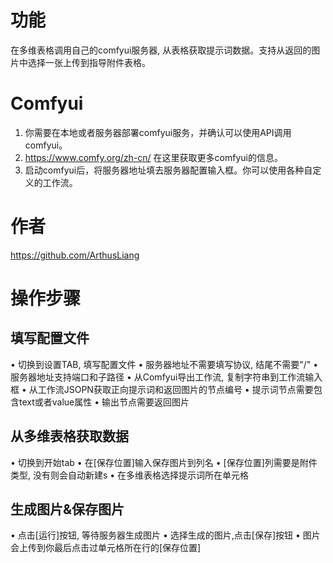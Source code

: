# 功能
在多维表格调用自己的comfyui服务器, 从表格获取提示词数据。支持从返回的图片中选择一张上传到指导附件表格。

# Comfyui
1. 你需要在本地或者服务器部署comfyui服务，并确认可以使用API调用comfyui。
2. https://www.comfy.org/zh-cn/ 在这里获取更多comfyui的信息。
3. 启动comfyui后，将服务器地址填去服务器配置输入框。你可以使用各种自定义的工作流。

# 作者
https://github.com/ArthusLiang

# 操作步骤
## 填写配置文件
• 切换到设置TAB, 填写配置文件
• 服务器地址不需要填写协议, 结尾不需要\"\/\"
• 服务器地址支持端口和子路径
• 从Comfyui导出工作流, 复制字符串到工作流输入框
• 从工作流JSOPN获取正向提示词和返回图片的节点编号
• 提示词节点需要包含text或者value属性
• 输出节点需要返回图片
## 从多维表格获取数据
• 切换到开始tab
• 在[保存位置]输入保存图片到列名
• [保存位置]列需要是附件类型, 没有则会自动新建s
• 在多维表格选择提示词所在单元格
## 生成图片&保存图片
• 点击[运行]按钮, 等待服务器生成图片
• 选择生成的图片,点击[保存]按钮
• 图片会上传到你最后点击过单元格所在行的[保存位置]